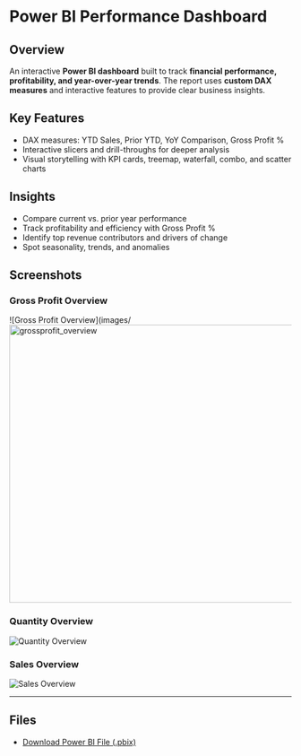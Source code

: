 # Power BI Performance Dashboard

## Overview
An interactive **Power BI dashboard** built to track **financial performance, profitability, and year-over-year trends**. The report uses **custom DAX measures** and interactive features to provide clear business insights.

## Key Features
- DAX measures: YTD Sales, Prior YTD, YoY Comparison, Gross Profit %  
- Interactive slicers and drill-throughs for deeper analysis  
- Visual storytelling with KPI cards, treemap, waterfall, combo, and scatter charts  

## Insights
- Compare current vs. prior year performance  
- Track profitability and efficiency with Gross Profit %  
- Identify top revenue contributors and drivers of change  
- Spot seasonality, trends, and anomalies  

## Screenshots
 

### Gross Profit Overview
![Gross Profit Overview](images/<img width="888" height="496" alt="grossprofit_overview" src="https://github.com/user-attachments/assets/ea6e5b5e-dc80-448c-9eda-d17261e4ab37" />


### Quantity Overview
![Quantity Overview](images/waterfall_chart.png)

### Sales Overview
![Sales Overview](images/treemap_view.png)

---

## Files
- [Download Power BI File (.pbix)](Performance%20Report.pbix)

